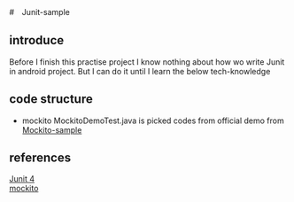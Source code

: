 #　Junit-sample

## introduce 
Before I finish this practise project I know nothing about how wo write Junit in android project.
But I can do it until I learn the below tech-knowledge

## code structure
* mockito 
MockitoDemoTest.java is picked codes from official demo from [Mockito-sample](https://static.javadoc.io/org.mockito/mockito-core/2.8.9/org/mockito/Mockito.html#7)

## references
[Junit 4](http://junit.org/junit4/)  
[mockito](http://mockito.org/)  
